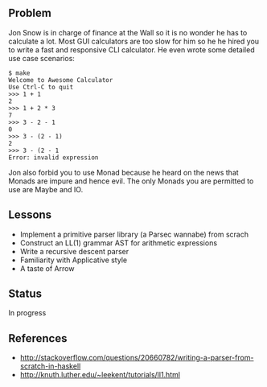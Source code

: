 ## Problem

Jon Snow is in charge of finance at the Wall so it is no wonder he has to
calculate a lot. Most GUI calculators are too slow for him so he he hired you
to write a fast and responsive CLI calculator. He even wrote some detailed use
case scenarios:

    $ make
    Welcome to Awesome Calculator
    Use Ctrl-C to quit
    >>> 1 + 1
    2
    >>> 1 + 2 * 3
    7
    >>> 3 - 2 - 1
    0
    >>> 3 - (2 - 1)
    2
    >>> 3 - (2 - 1
    Error: invalid expression

Jon also forbid you to use Monad because he heard on the news that Monads are
impure and hence evil. The only Monads you are permitted to use are Maybe and
IO.

## Lessons

- Implement a primitive parser library (a Parsec wannabe) from scrach
- Construct an LL(1) grammar AST for arithmetic expressions
- Write a recursive descent parser
- Familiarity with Applicative style
- A taste of Arrow

## Status

In progress

## References

- http://stackoverflow.com/questions/20660782/writing-a-parser-from-scratch-in-haskell
- http://knuth.luther.edu/~leekent/tutorials/ll1.html